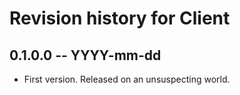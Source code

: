 # Revision history for Client

## 0.1.0.0  -- YYYY-mm-dd

* First version. Released on an unsuspecting world.

